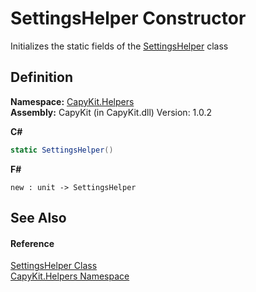 # SettingsHelper Constructor


Initializes the static fields of the <a href="T_CapyKit_Helpers_SettingsHelper.md">SettingsHelper</a> class



## Definition
**Namespace:** <a href="N_CapyKit_Helpers.md">CapyKit.Helpers</a>  
**Assembly:** CapyKit (in CapyKit.dll) Version: 1.0.2

**C#**
``` C#
static SettingsHelper()
```
**F#**
``` F#
new : unit -> SettingsHelper
```



## See Also


#### Reference
<a href="T_CapyKit_Helpers_SettingsHelper.md">SettingsHelper Class</a>  
<a href="N_CapyKit_Helpers.md">CapyKit.Helpers Namespace</a>  
